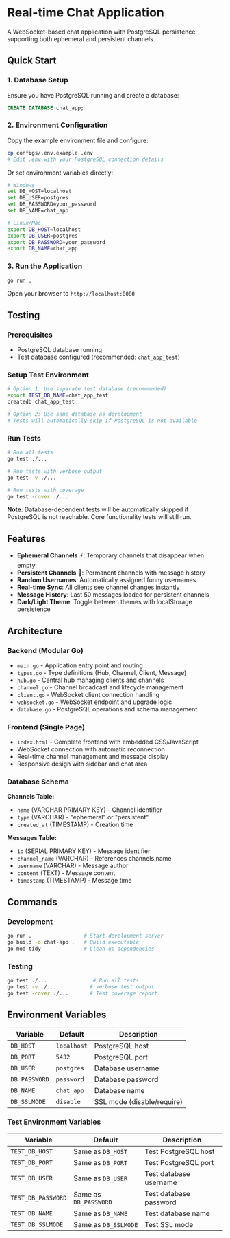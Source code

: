# Real-time Chat Application

A WebSocket-based chat application with PostgreSQL persistence, supporting both ephemeral and persistent channels.

## Quick Start

### 1. Database Setup
Ensure you have PostgreSQL running and create a database:
```sql
CREATE DATABASE chat_app;
```

### 2. Environment Configuration
Copy the example environment file and configure:
```bash
cp configs/.env.example .env
# Edit .env with your PostgreSQL connection details
```

Or set environment variables directly:
```bash
# Windows
set DB_HOST=localhost
set DB_USER=postgres
set DB_PASSWORD=your_password
set DB_NAME=chat_app

# Linux/Mac
export DB_HOST=localhost
export DB_USER=postgres
export DB_PASSWORD=your_password
export DB_NAME=chat_app
```

### 3. Run the Application
```bash
go run .
```

Open your browser to `http://localhost:8080`

## Testing

### Prerequisites
- PostgreSQL database running
- Test database configured (recommended: `chat_app_test`)

### Setup Test Environment
```bash
# Option 1: Use separate test database (recommended)
export TEST_DB_NAME=chat_app_test
createdb chat_app_test

# Option 2: Use same database as development
# Tests will automatically skip if PostgreSQL is not available
```

### Run Tests
```bash
# Run all tests
go test ./...

# Run tests with verbose output
go test -v ./...

# Run tests with coverage
go test -cover ./...
```

**Note**: Database-dependent tests will be automatically skipped if PostgreSQL is not reachable. Core functionality tests will still run.

## Features

- **Ephemeral Channels** ⚡: Temporary channels that disappear when empty
- **Persistent Channels** 💾: Permanent channels with message history
- **Random Usernames**: Automatically assigned funny usernames
- **Real-time Sync**: All clients see channel changes instantly
- **Message History**: Last 50 messages loaded for persistent channels
- **Dark/Light Theme**: Toggle between themes with localStorage persistence

## Architecture

### Backend (Modular Go)
- `main.go` - Application entry point and routing
- `types.go` - Type definitions (Hub, Channel, Client, Message)
- `hub.go` - Central hub managing clients and channels
- `channel.go` - Channel broadcast and lifecycle management
- `client.go` - WebSocket client connection handling
- `websocket.go` - WebSocket endpoint and upgrade logic
- `database.go` - PostgreSQL operations and schema management

### Frontend (Single Page)
- `index.html` - Complete frontend with embedded CSS/JavaScript
- WebSocket connection with automatic reconnection
- Real-time channel management and message display
- Responsive design with sidebar and chat area

### Database Schema
**Channels Table:**
- `name` (VARCHAR PRIMARY KEY) - Channel identifier
- `type` (VARCHAR) - "ephemeral" or "persistent"
- `created_at` (TIMESTAMP) - Creation time

**Messages Table:**
- `id` (SERIAL PRIMARY KEY) - Message identifier
- `channel_name` (VARCHAR) - References channels.name
- `username` (VARCHAR) - Message author
- `content` (TEXT) - Message content
- `timestamp` (TIMESTAMP) - Message time

## Commands

### Development
```bash
go run .                 # Start development server
go build -o chat-app .   # Build executable
go mod tidy              # Clean up dependencies
```

### Testing
```bash
go test ./...               # Run all tests
go test -v ./...           # Verbose test output
go test -cover ./...       # Test coverage report
```

## Environment Variables

| Variable | Default | Description |
|----------|---------|-------------|
| `DB_HOST` | `localhost` | PostgreSQL host |
| `DB_PORT` | `5432` | PostgreSQL port |
| `DB_USER` | `postgres` | Database username |
| `DB_PASSWORD` | `password` | Database password |
| `DB_NAME` | `chat_app` | Database name |
| `DB_SSLMODE` | `disable` | SSL mode (disable/require) |

### Test Environment Variables
| Variable | Default | Description |
|----------|---------|-------------|
| `TEST_DB_HOST` | Same as `DB_HOST` | Test PostgreSQL host |
| `TEST_DB_PORT` | Same as `DB_PORT` | Test PostgreSQL port |
| `TEST_DB_USER` | Same as `DB_USER` | Test database username |
| `TEST_DB_PASSWORD` | Same as `DB_PASSWORD` | Test database password |
| `TEST_DB_NAME` | Same as `DB_NAME` | Test database name |
| `TEST_DB_SSLMODE` | Same as `DB_SSLMODE` | Test SSL mode |